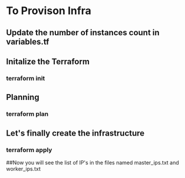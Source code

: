# To Provison Infra
## Update the number of instances count in variables.tf
## Initalize the Terraform
### terraform init
## Planning
### terraform plan
## Let's finally create the infrastructure
### terraform apply
##Now you will see the list of IP's in the files named master_ips.txt and worker_ips.txt

